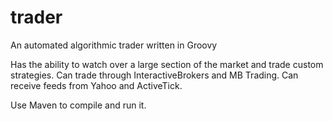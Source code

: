 # trader
An automated algorithmic trader written in Groovy

Has the ability to watch over a large section of the market and trade custom strategies. Can trade through InteractiveBrokers and MB Trading. Can receive feeds from Yahoo and ActiveTick.

Use Maven to compile and run it.
